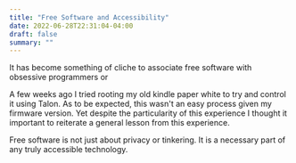 ```yaml
---
title: "Free Software and Accessibility"
date: 2022-06-28T22:31:04-04:00
draft: false
summary: ""
---
```

 It has become something of cliche to associate free software with obsessive programmers or 


A few weeks ago I tried rooting my old kindle paper white to try  and control it using Talon. As to be expected, this wasn't an easy process given my firmware version. Yet despite the particularity of this experience I thought it important to reiterate a general lesson from this experience.

Free software is not just about privacy or tinkering. It is a necessary part of any truly accessible technology.